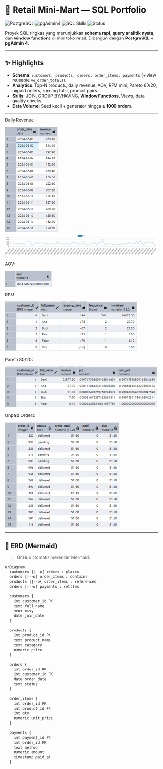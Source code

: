 # 🛒 Retail Mini-Mart — SQL Portfolio 

![PostgreSQL](https://img.shields.io/badge/PostgreSQL-15-blue?logo=postgresql)
![pgAdmin4](https://img.shields.io/badge/pgAdmin-4-1f425f)
![SQL Skills](https://img.shields.io/badge/Skills-JOIN%20%7C%20CTE%20%7C%20Window%20%7C%20GROUP%20BY%20%7C%20HAVING-green)
![Status](https://img.shields.io/badge/Data-%E2%89%A5%201000%20orders-brightgreen)

Proyek SQL ringkas yang menunjukkan **schema rapi**, **query analitik nyata**, dan **window functions** di mini toko retail. Dibangun dengan **PostgreSQL + pgAdmin 4**. 

---

## ✨ Highlights
- **Schema**: `customers, products, orders, order_items, payments` (+ view reusable `vw_order_totals`).
- **Analytics**: Top-N products, daily revenue, AOV, RFM mini, Pareto 80/20, unpaid orders, running total, product pairs.
- **Skills**: JOIN, GROUP BY/HAVING, **Window Functions**, Views, data quality checks.
- **Data Volume**: Seed kecil + generator hingga **≥ 1000 orders**.

---

Daily Revenue:

![Daily Revenue](reports/screenshots/daily_revenue.png)
![Daily Revenue](reports/screenshots/revenue_by_day.png)

AOV:

![AOV](reports/screenshots/aov.png)

RFM:

![RFM Mini](reports/screenshots/rfm.png)

Pareto 80/20:

![Pareto 80/20](reports/screenshots/pareto.png)

Unpaid Orders:

![Unpaid Orders](reports/screenshots/unpaid_orders.png)

---

## 🧱 ERD (Mermaid)
> GitHub otomatis merender Mermaid.
```mermaid
erDiagram
  customers ||--o{ orders : places
  orders ||--o{ order_items : contains
  products ||--o{ order_items : referenced
  orders ||--o{ payments : settles

  customers {
    int customer_id PK
    text full_name
    text city
    date join_date
  }

  products {
    int product_id PK
    text product_name
    text category
    numeric price
  }

  orders {
    int order_id PK
    int customer_id FK
    date order_date
    text status
  }

  order_items {
    int order_id FK
    int product_id FK
    int qty
    numeric unit_price
  }

  payments {
    int payment_id PK
    int order_id FK
    text method
    numeric amount
    timestamp paid_at
  }
